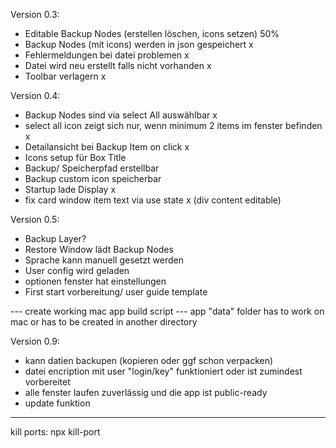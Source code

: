 Version 0.3:
  - Editable Backup Nodes (erstellen löschen, icons setzen) 50%
  - Backup Nodes (mit icons) werden in json gespeichert x
  - Fehlermeldungen bei datei problemen x
  - Datei wird neu erstellt falls nicht vorhanden x
  - Toolbar verlagern x


Version 0.4:
  - Backup Nodes sind via select All auswählbar x
  - select all icon zeigt sich nur, wenn minimum 2 items im fenster befinden x
  - Detailansicht bei Backup Item on click x
  - Icons setup für Box Title
  - Backup/ Speicherpfad erstellbar
  - Backup custom icon speicherbar
  - Startup lade Display x
  - fix card window item text via use state x (div content editable)

Version 0.5:
  - Backup Layer?
  - Restore Window lädt Backup Nodes
  - Sprache kann manuell gesetzt werden
  - User config wird geladen
  - optionen fenster hat einstellungen
  - First start vorbereitung/ user guide template

--- create working mac app build script
--- app "data" folder has to work on mac or has to be created in another directory


  Version 0.9:
   - kann datien backupen (kopieren oder ggf schon verpacken)
   - datei encription mit user "login/key" funktioniert oder ist zumindest vorbereitet
   - alle fenster laufen zuverlässig und die app ist public-ready
   - update funktion


   _______
   kill ports:
   npx kill-port <PORTNUMBER>

